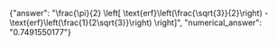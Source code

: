 {"answer": "\\frac{\\pi}{2} \\left[ \\text{erf}\\left(\\frac{\\sqrt{3}}{2}\\right) - \\text{erf}\\left(\\frac{1}{2\\sqrt{3}}\\right) \\right]", "numerical_answer": "0.7491550177"}
